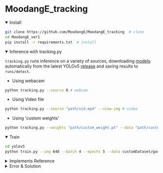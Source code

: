 # MoodangE_tracking

<details open>
<summary>Install</summary>

```bash
git clone https://github.com/MoodangE/MoodangE_tracking  # clone
cd MoodangE_ver1
pip install -r requirements.txt  # install
```

</details>
<details open>
<summary>Inference with tracking.py</summary>

`tracking.py` runs inference on a variety of sources,
downloading [models](https://github.com/ultralytics/yolov5/tree/master/models) automatically from the latest
YOLOv5 [release](https://github.com/ultralytics/yolov5/releases) and saving results to `runs/detect`.

- Using webacam

```bash
python tracking.py --source 0 # webcam
```

- Using Video file

```bash
python tracking.py --source "path/vid.mp4" --view-img # video
```

- Using 'custom weights' 
```bash
python tracking.py --weights "path/custom_weight.pt" --data "path/custom_yaml.yaml" --source "path\vide.mp4" --view-img
```

</details>

<details open>
<summary>Train</summary>

```bash
cd yolov5
python train.py --img 640 --batch 4 --epochs 5 --data customDataset/gachon_road.yaml --cfg models/yolov5s.yaml --weights weights/yolov5s.pt
```

</details>

<details>
<summary>Implements Reference</summary>

+ [tensorturtle/classy-sort-yolov5](https://github.com/tensorturtle/classy-sort-yolov5) See How to Configure Two
  Repositories
+ [ultralytics/YOLOv5]( https://github.com/ultralytics/yolov5) With No Modifications
+ [abewley/SORT](https://github.com/abewley/sort) With minor Modifications

</details>


<details>
<summary>Error & Solution</summary>

1. PyCharm으로 구동해볼 때 classy-sort-yolov5의 ****classy_track****의 58번째 줄의
   **from sort import ***에서 오류가 발생

   **해결책 >** PyCharm 프로젝트 안에서 두개의 프로젝트를 **일반 폴더**가 아닌 **소스** 형태로 바꾸면 정상으로 import 됨

   ![Untitled](asset/error1_1.png)

   **↓** 정상 import 된 화면

   ![Untitled](asset/error1_2.png)
   ####
2. classy-sort-yolov5/yolov5/weights/download_weights.sh의 파일이 정상 작동하지 않아 yolov5s.pt 파일을 정상적으로 다운로드 하지 못함.

   **
   해결책 >** [https://github.com/ultralytics/yolov5/releases/download/v3.1/yolov5s.pt](https://github.com/ultralytics/yolov5/releases/download/v3.1/yolov5s.pt)
   를 통해 yolov5s.pt 파일을 다운로드 한뒤에 classy-sort-yolov5/yolov5/weights에 붙여넣음
   ####

3. (python classy_track.py --source 동영상 경로 --view-img) or  (python classy_track.py —source 0)를 실행시 발생하는 오류 (
   —view—img: 영상, 0: 웹캠)

   ![Untitled](asset/error3_1.png)

   **AttributeError: 'Upsample' object has no attribute 'recompute_scale_factor’라는 오류가 발생함.**

   **해결책 >** 출처 : https://github.com/ultralytics/yolov5/issues/6948
   ~\site-packages\torch\nn\modules\upsampling.py에서 154줄의 `recompute_scale_factor=self.recompute_scale_factor` 를 주석처리하면
   정상 작동

   ![Untitled](asset/error3_2.png)

   **↓** 정상 작동하며 Multiple Object Tracking (MOT)가 되는것을 볼 수 있음

   ![Untitled](asset/error3_3.png)

</details>

